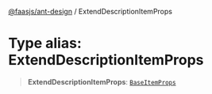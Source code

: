 [@faasjs/ant-design](../README.md) / ExtendDescriptionItemProps

# Type alias: ExtendDescriptionItemProps

> **ExtendDescriptionItemProps**: [`BaseItemProps`](../interfaces/BaseItemProps.md)
